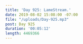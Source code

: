 ```yaml
---
title: 'Day 925: LameStream.'
date: 2019-08-02 15:08:00 -07:00
file: "/uploads/Day-925.mp3"
post: Day 925
duration: '00:05:12'
length: 4469366
---
```


